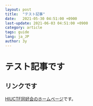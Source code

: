 ```yaml
---
layout: post
title:  "テスト記事"
date:   2021-05-30 04:51:00 +0900
last-update: 2021-06-03 04:51:00 +0900
category: article
tags: guide
lang: ja_JP
author: 3y
---
```


# テスト記事です
## リンクです

[HIUCTF同好会のホームページ][homepage]です。

[homepage]: https://hiuctf.club

